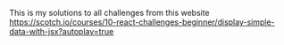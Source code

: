 This is my solutions to all challenges from this website https://scotch.io/courses/10-react-challenges-beginner/display-simple-data-with-jsx?autoplay=true

